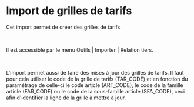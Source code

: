 # Import de grilles de tarifs






Cet import permet de créer des grilles 
 de tarifs.


 


Il est accessible par le menu Outils | Importer | Relation tiers.


 


L'import permet aussi de faire des mises à jour des grilles de tarifs. Il faut pour cela utiliser le code de la grille de tarifs (TAR\_CODE) et en fonction du paramétrage de celle-ci le code article (ART\_CODE), le code de la famille article (FAR\_CODE) ou le code de la sous-famille article (SFA\_CODE), ceci afin d'identifier la ligne de la grille à mettre à jour.




